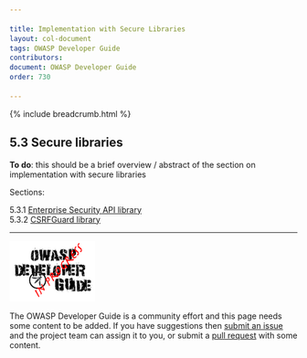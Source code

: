 ```yaml
---

title: Implementation with Secure Libraries
layout: col-document
tags: OWASP Developer Guide
contributors:
document: OWASP Developer Guide
order: 730

---
```


{% include breadcrumb.html %}

## 5.3 Secure libraries

**To do**: this should be a brief overview / abstract of the section on implementation with secure libraries

Sections:

5.3.1 [Enterprise Security API library](01-esapi.md)  
5.3.2 [CSRFGuard library](02-csrf-guard.md)  

----

![Developer Guide](../../assets/images/dg_wip.png "OWASP Developer Guide")

The OWASP Developer Guide is a community effort and this page needs some content to be added.
If you have suggestions then [submit an issue][issue0703] and the project team can assign it to you,
or submit a [pull request][pr] with some content.

[issue0703]: https://github.com/OWASP/www-project-developer-guide/issues/new?labels=enhancement&template=request.md&title=Update:%2007-implementation/03-secure-libraries/00-toc
[pr]: https://github.com/OWASP/www-project-developer-guide/pulls
